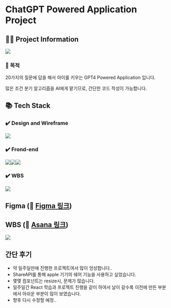 # ChatGPT Powered Application Project

## 💁‍♂️ Project Information

<img src="https://vigorous-summer-9f1.notion.site/image/https%3A%2F%2Fprod-files-secure.s3.us-west-2.amazonaws.com%2Fe356c91b-b91d-4db6-a60d-8969d0bcddb6%2Ff24133c3-2f45-41a1-ab0d-b30cb40d840c%2FLanding_Image.png?table=block&id=0c9112d9-5e0b-4c50-a5ef-75054de2c14e&spaceId=e356c91b-b91d-4db6-a60d-8969d0bcddb6">

### 🎯 목적

20가지의 질문에 답을 해서 아이를 키우는 GPT4 Powered Application 입니다.

많은 조건 분기 알고리즘을 AI에게 맡기므로, 간단한 코드 작성이 가능합니다.

## 📚 Tech Stack

### ✔️ Design and Wireframe
<img src="https://img.shields.io/badge/Figma-F24E1E?style=for-the-badge&logo=Figma&logoColor=white"/>

### ✔️ Frond-end
<img src="https://img.shields.io/badge/React-61DAFB?style=for-the-badge&logo=React&logoColor=black"/><img src="https://img.shields.io/badge/css3-1572B6?style=for-the-badge&logo=css3&logoColor=white"/><img src="https://img.shields.io/badge/Next.js-000000?style=for-the-badge&logo=Next.js&logoColor=white"/>

### ✔️ WBS
<img src="https://img.shields.io/badge/asana-F06A6A?style=for-the-badge&logo=asana&logoColor=white"/>

## Figma (🔗 <a href="https://www.figma.com/design/8tgG2wQn0ryBXgiOaLkkmZ/%EC%8A%A4%EA%BB%84-%ED%82%A4%EC%9A%B0%EA%B8%B0?node-id=0-1&t=fwySp9zKTbs9u5Zs-1">Figma 링크</a>)

## WBS (🔗 <a href="https://app.asana.com/0/1207935006724860/1207935014952342">Asana 링크</a>)
<img src="https://vigorous-summer-9f1.notion.site/image/https%3A%2F%2Fprod-files-secure.s3.us-west-2.amazonaws.com%2Fe356c91b-b91d-4db6-a60d-8969d0bcddb6%2Fce74125d-003e-4d14-9910-b3309954e004%2F%25E1%2584%2589%25E1%2585%25B3%25E1%2584%258F%25E1%2585%25B3%25E1%2584%2585%25E1%2585%25B5%25E1%2586%25AB%25E1%2584%2589%25E1%2585%25A3%25E1%2586%25BA_2024-07-31_%25E1%2584%258B%25E1%2585%25A9%25E1%2584%258C%25E1%2585%25A5%25E1%2586%25AB_2.09.27.png?table=block&id=c44e9e96-cb8a-44b1-b3e2-7e7508f68354&spaceId=e356c91b-b91d-4db6-a60d-8969d0bcddb6">

## 간단 후기
- 약 일주일만에 진행한 프로젝트여서 많이 엉성합니다..
- ShareAPI를 통해 apple 기기의 쉐어 기능을 사용하고 싶었습니다.
- 몇몇 컴포넌트는 resize시, 문제가 많습니다.
- 일주일간 React 학습과 프로젝트 진행을 같이 하여서 날이 갈수록 이전에 만든 부분에서 아쉬운 부분이 많이 보였습니다.
- 향후 다시 수정할 예정..
